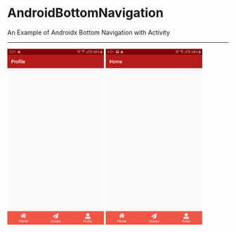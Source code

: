 # AndroidBottomNavigation
An Example of Androidx Bottom Navigation with Activity

<hr />
<div class="col-sm-12 text-center">
<img width="220px" height="400px" src="https://raw.githubusercontent.com/ErIMRANALAM/AndroidBottomNavigation/master/Screenshot_20200323-142124_Android%20Bottom%20Navigation.jpg"  />
<img width="220px" height="400px"  src="https://raw.githubusercontent.com/ErIMRANALAM/AndroidBottomNavigation/master/Screenshot_20200323-142135_Android%20Bottom%20Navigation.jpg"   />
 
   </div>
